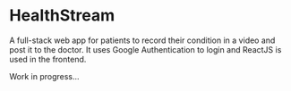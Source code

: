 # HealthStream

A full-stack web app for patients to record their condition in a video and post it to the doctor. It uses Google Authentication to login and ReactJS is used in the frontend.

Work in progress...
